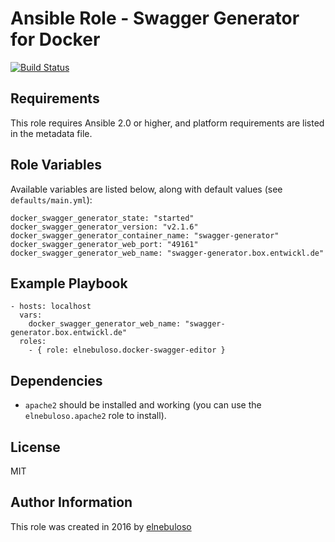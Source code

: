 # Ansible Role - Swagger Generator for Docker

[![Build Status](https://travis-ci.org/elnebuloso/ansible-role-docker-swagger-generator.svg?branch=master)](https://travis-ci.org/elnebuloso/ansible-role-docker-swagger-generator)

## Requirements

This role requires Ansible 2.0 or higher, and platform requirements are listed in the metadata file.

## Role Variables

Available variables are listed below, along with default values (see `defaults/main.yml`):

```
docker_swagger_generator_state: "started"
docker_swagger_generator_version: "v2.1.6"
docker_swagger_generator_container_name: "swagger-generator"
docker_swagger_generator_web_port: "49161"
docker_swagger_generator_web_name: "swagger-generator.box.entwickl.de"
```

## Example Playbook

```
- hosts: localhost
  vars:
    docker_swagger_generator_web_name: "swagger-generator.box.entwickl.de"
  roles:
    - { role: elnebuloso.docker-swagger-editor }
```

## Dependencies

- `apache2` should be installed and working (you can use the `elnebuloso.apache2` role to install).

##  License

MIT

##  Author Information

This role was created in 2016 by [elnebuloso](https://github.com/elnebuloso/)